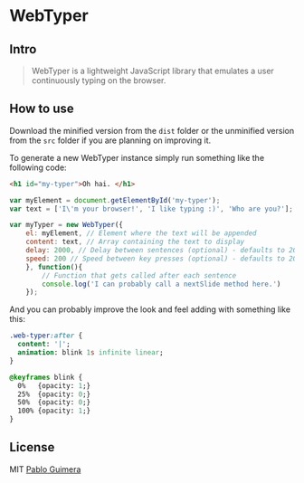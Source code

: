 # WebTyper

## Intro

> WebTyper is a lightweight JavaScript library that emulates a user continuously typing on the browser.

## How to use

Download the minified version from the `dist` folder or the unminified version from the `src` folder if you are planning on improving it.

To generate a new WebTyper instance simply run something like the following code:

```html
<h1 id="my-typer">Oh hai. </h1>
```

```javascript
var myElement = document.getElementById('my-typer');
var text = ['I\'m your browser!', 'I like typing :)', 'Who are you?'];

var myTyper = new WebTyper({
    el: myElement, // Element where the text will be appended
    content: text, // Array containing the text to display
    delay: 2000, // Delay between sentences (optional) - defaults to 2000
    speed: 200 // Speed between key presses (optional) - defaults to 200
    }, function(){
        // Function that gets called after each sentence
        console.log('I can probably call a nextSlide method here.')
    });
```

And you can probably improve the look and feel adding with something like this:

```sass
.web-typer:after {
  content: '|';
  animation: blink 1s infinite linear;
}

@keyframes blink {
  0%   {opacity: 1;}
  25%  {opacity: 0;}
  50%  {opacity: 0;}
  100% {opacity: 1;}
}
```

## License

MIT [Pablo Guimera](https://github.com/pguimera)


